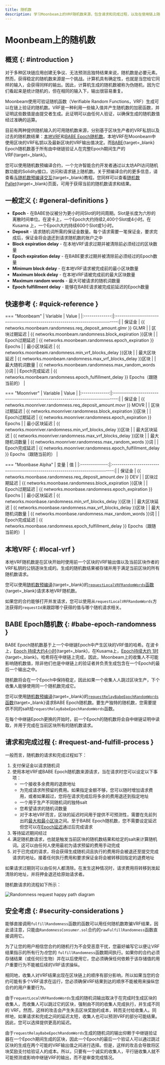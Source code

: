 ```yaml
---
title: 随机数
description: 学习Moonbeam上的VRF随机数来源，包含请求和完成过程，以及在使用链上随机数的安全性考虑。
---
```


# Moonbeam上的随机数

## 概览 {: #introduction }

对于多种区块链应用创建无争议、无法预测且独特结果来说，随机数是必要元素。然而，获得稳定的随机数来源是一个挑战。计算机具有确定性，也就是当您给它同样的输入，会获得同样的输出。因此，计算机生成的随机数被称为伪随机，因为它们看起来是统计随机的，但在相同的输入下，输出很容易重复。

Moonbeam使用可验证随机函数（Verifiable Random Functions，VRF）生成可以在链上验证的随机数。VRF是一种利用一些输入值并产生随机数的加密函数，并证明这些数值是由提交者生成。此证明可以由任何人验证，以确保生成的随机数值经过准确的运算。

目前有两种提供随机输入的可用随机数来源，分别基于区块生产者的VRF私钥以及过去的随机数结果：[本地VRF](#local-vrf)和[BABE Epoch随机数](#babe-epoch-randomness)。本地VRF在Moonbeam中使用区块的VRF私钥以及最新区块的VRF输出值决定。而[BABE](https://wiki.polkadot.network/docs/learn-consensus#block-production-babe){target=_blank} Epoch随机数基于所有由中继链验证人在完整Epoch期间生产的VRF{target=_blank}。

您可以使用随机数预编译合约，一个允许智能合约开发者通过以太坊API访问随机数功能的Solidity接口，访问和请求链上随机数。关于预编译合约的更多信息，请查看[与随机数预编译交互](/builders/pallets-precompiles/precompiles/randomness){target=_blank}教程。您同样可以查看[随机数Pallet](/builders/pallets-precompiles/pallets/randomness){target=_blank}页面，可用于获得当前的随机数请求和结果。

## 一般定义 {: #general-definitions }

- **Epoch** - 在BABE协议被分为更小时间Slot的时间周期。Slot是长度为六秒的离散时间单位。在波卡上，一个Epoch大约持续2,400个Slot或4小时。在Kusama 上，一个Epoch大约持续600个Slot或1小时。
- **Deposit** - 请求随机词所需的保证金数量。每个请求需要一笔保证金，要求完成后，保证金将会退还到请求随机数的账户之中
- **Block expiration delay** - 在本地VRF请求过期并被清除前必须经过的区块数量
- **Epoch expiration delay** - 在BABE要求过期并被清除前必须经过的Epoch数量
- **Minimum block delay** - 在本地VRF请求被完成前的最小区块数量
- **Maximum block delay** - 在本地VRF请被完成前的最大区块数量
- **Maximum random words** - 最大可被请求的随机词数量
- **Epoch fulfillment delay** - 能够在BABE请求被完成前延迟的Epoch数量

## 快速参考 {: #quick-reference }


=== "Moonbeam"
    |    Variable    |                                      Value                                      |
    |:--------------:|:-------------------------------------------------------------------------------:|
    |     保证金     |         {{ networks.moonbeam.randomness.req_deposit_amount.glmr }} GLMR         |
    |  区块过期延迟  |             {{ networks.moonbeam.randomness.block_expiration }}区块             |
    | Epoch过期延迟  |           {{ networks.moonbeam.randomness.epoch_expiration }} Epochs            |
    |  最小区块延迟  |           {{ networks.moonbeam.randomness.min_vrf_blocks_delay }}区块           |
    |  最大区块延迟  |           {{ networks.moonbeam.randomness.max_vrf_blocks_delay }}区块           |
    | 最大随机词数量 |              {{ networks.moonbeam.randomness.max_random_words }}词              |
    | Epoch完成延迟  | {{ networks.moonbeam.randomness.epoch_fulfillment_delay }} Epochs（跟随当前的） |

=== "Moonriver"
    |    Variable    |                                      Value                                       |
    |:--------------:|:--------------------------------------------------------------------------------:|
    |     保证金     |         {{ networks.moonriver.randomness.req_deposit_amount.movr }} MOVR         |
    |  区块过期延迟  |             {{ networks.moonriver.randomness.block_expiration }}区块             |
    | Epoch过期延迟  |           {{ networks.moonriver.randomness.epoch_expiration }} Epochs            |
    |  最小区块延迟  |           {{ networks.moonriver.randomness.min_vrf_blocks_delay }}区块           |
    |  最大区块延迟  |           {{ networks.moonriver.randomness.max_vrf_blocks_delay }}区块           |
    | 最大随机词数量 |              {{ networks.moonriver.randomness.max_random_words }}词              |
    | Epoch完成延迟  | {{ networks.moonriver.randomness.epoch_fulfillment_delay }} Epochs（跟随当前的） |

=== "Moonbase Alpha"
    |      变量      |                                       值                                        |
    |:--------------:|:-------------------------------------------------------------------------------:|
    |     保证金     |          {{ networks.moonbase.randomness.req_deposit_amount.dev }} DEV          |
    |  区块过期延迟  |             {{ networks.moonbase.randomness.block_expiration }}区块             |
    | Epoch过期延迟  |           {{ networks.moonbase.randomness.epoch_expiration }} Epochs            |
    |  最小区块延迟  |           {{ networks.moonbase.randomness.min_vrf_blocks_delay }}区块           |
    |  最大区块延迟  |           {{ networks.moonbase.randomness.max_vrf_blocks_delay }}区块           |
    | 最大随机词数量 |              {{ networks.moonbase.randomness.max_random_words }}词              |
    | Epoch完成延迟  | {{ networks.moonbase.randomness.epoch_fulfillment_delay }} Epochs（跟随当前的） |

## 本地VRF {: #local-vrf }

本地VRF随机数是在区块开始时使用前一个区块的VRF输出值以及当前区块作者的VRF私钥的公钥逐块生成的。生成的随机数结果被存储并用于满足当前区块的所有随机数请求。

您可以使用[随机数预编译](/builders/pallets-precompiles/precompiles/randomness/){target=_blank}的[`requestLocalVRFRandomWords`函数](/builders/pallets-precompiles/precompiles/randomness/#:~:text=requestLocalVRFRandomWords){target=_blank}请求本地VRF随机数。

如果您的合约能够打开并发请求，您可以使用从`requestLocalVRFRandomWords`方法获得的`requestId`来跟踪哪个获得的值与哪个随机请求相关。

## BABE Epoch随机数 {: #babe-epoch-randomness }

BABE Epoch随机数基于上一个中继链Epoch中产生区块的VRF值的哈希。在波卡上，[Epoch 持续大约4小时](https://wiki.polkadot.network/docs/maintain-polkadot-parameters#periods-of-common-actions-and-attributes){target=_blank}，在Kusama上，[Epoch持续大约 1时](https://guide.kusama.network/docs/kusama-parameters/#periods-of-common-actions-and-attributes){target=_blank}。哈希将在中继链上完成，因此，Moonbeam上的收集人不可能影响随机数值，除非他们也是中继链上的验证者并负责生成包含在一个Epoch的最后一个输出之中。

随机数将会在一个Epoch中保持稳定，因此如果一个收集人人跳过区块生产，下个收集人能够使用同一个随机数完成它。

您可以使用[随机数预编译](/builders/pallets-precompiles/precompiles/randomness/){target=_blank}的[`requestRelayBabeEpochRandomWords`函数](/builders/pallets-precompiles/precompiles/randomness/#:~:text=requestRelayBabeEpochRandomWords){target=_blank}请求BABE Epoch随机数。要生产独特的随机数，您需要提供不同的salt给`requestRelayBabeEpochRandomWords`函数。

在每个中继链Epoch更换的开始时，前一个Epoch的随机数将会自中继链证明中读取，并用于完成在当前区块所有的随机数请求。

## 请求和完成过程 {: #request-and-fulfill-process }

一般而言，随机数的请求和完成过程如下：

1. 支付保证金以请求随机词
2. 使用本地VRF或BABE Epoch随机数来源请求，当在请求时您可以设定以下事项：
    - 一个接收多余费用的退款地址
    - 为完成请求所预留的费用。如果指定金额不够，您可以随时增加请求费用，或者如果超过，您将在请求完成后将多余的费用退还到指定地址
    - 一个用于生产不同随机词的独特salt
    - 您希望请求的随机词数量
    - 对于本地VRF而言，区块的延迟时间用于提供不可预测性，需要在先前列出的[最大和最小区块](#quick-reference)之间。至于BABE Epoch随机数，您不需要设定延迟但您可以在[Epoch延迟](#quick-reference)通过后完成请求
3. 等待延迟期间经过
4. 满足随机数请求，也就是触发当前区块的随机数结果和给定的salt来计算随机词。这可以由任何人使用最初为请求预留的费用手动完成
5. 对于已完成的请求，将会获得生成随机词且执行的费用将会被退还至提交完成请求的地址。接着任何执行费用和要求保证金将会被转移回指定的退费地址

如果请求过期则可以由任何人都清除。在发生这种情况时，请求费用将转移到发起清除的地址，并将押金退还给原始请求者。

随机数请求的流程如下所示：

![Randomness request happy path diagram](/images/learn/features/randomness/randomness-1.png)

## 安全考虑 {: #security-considerations }

能够直接调用`fulfillRandomness`函数的函数可以用任何随机数欺骗VRF结果，因此请注意，只能由`RandomnessConsumer.sol`合约的`rawFulfillRandomness`函数直接调用它。

为了让您的用户相信您合约的随机行为不会受恶意干扰，您最好编写它以便让VRF结果指示的所有行为*在*您的 `fulfillRandomness`函数期间执行。如果你的合约必须存储结果（或任何衍生物）并在以后使用它，您必须确保任何依赖于该存储值的用户重要行为不能被后续的VRF请求操纵。

相同地，收集人对VRF结果出现在区块链上的顺序有部分影响，所以如果当您的合约可能有多个VRF请求在运行，您必须确保VRF结果到达的顺序不能被用来操纵您合约的用户重要行为。

由于`requestLocalVRFRandomWords`生成的随机词输出取决于在完成时生成区块的收集人，而收集人可以跳过它的区块，强制由不同的收集人完成执行，并生成不同的 VRF。然而，这样的攻击会产生失去区块奖励的成本，转而支付给收集人。同样地，如果请求和完成之间的延迟太短，收集人也可以预测VRF的部分可能结果。因此，您可以选择提供更高的延迟。

由于`requestRelayBabeEpochRandomWords`生成的随机词的输出仰赖于中继链验证器在一个Epoch期间生成的区块，因此一个Epoch的最后一个验证人可以通过跳过区块的生成在两个可能的VRF输出值之间进行选择。但是，这样的攻击会导致将区块奖励支付给验证人的成本。所以，只要有一个诚实的收集人，平行链收集人就不可能预测或影响中继链VRF的输出，而不是审查完成情况。

